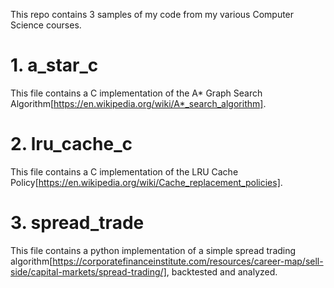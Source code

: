 This repo contains 3 samples of my code from my various Computer Science courses. 

# 1. a_star_c
This file contains a C implementation of the A* Graph Search Algorithm[https://en.wikipedia.org/wiki/A*_search_algorithm].

# 2. lru_cache_c
This file contains a C implementation of the LRU Cache Policy[https://en.wikipedia.org/wiki/Cache_replacement_policies].

# 3. spread_trade
This file contains a python implementation of a simple spread trading algorithm[https://corporatefinanceinstitute.com/resources/career-map/sell-side/capital-markets/spread-trading/], backtested and analyzed.<br>

